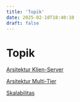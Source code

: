 ```yaml
---
title: 'Topik'
date: 2025-02-18T18:40:10
draft: false
---
```


# Topik

[Arsitektur Klien-Server](Topik%203f95dbf745864cd1942df370f4230b7a/Arsitektur%20Klien-Server%203f43655b37a0420c94dec859eff724ea.md)

[Arsitektur Multi-Tier](Topik%203f95dbf745864cd1942df370f4230b7a/Arsitektur%20Multi-Tier%207278580daf83458592ae12efe85e50c7.md)

[Skalabilitas](Topik%203f95dbf745864cd1942df370f4230b7a/Skalabilitas%2077f62cab2ca54f31a9c27740609316f2.md)
